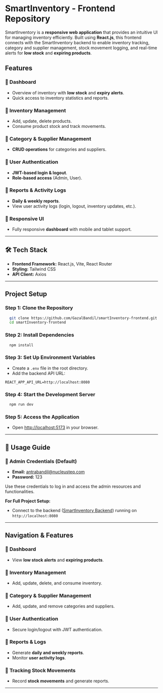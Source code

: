 # SmartInventory - Frontend Repository

SmartInventory is a **responsive web application** that provides an intuitive UI for managing inventory efficiently. Built using **React.js**, this frontend connects with the SmartInventory backend to enable inventory tracking, category and supplier management, stock movement logging, and real-time alerts for **low stock** and **expiring products**.

## Features

### 🔹 Dashboard
- Overview of inventory with **low stock** and **expiry alerts**.
- Quick access to inventory statistics and reports.

### 🔹 Inventory Management
- Add, update, delete products.
- Consume product stock and track movements.

### 🔹 Category & Supplier Management
- **CRUD operations** for categories and suppliers.

### 🔹 User Authentication
- **JWT-based login & logout**.
- **Role-based access** (Admin, User).

### 🔹 Reports & Activity Logs
- **Daily & weekly reports**.
- View user activity logs (login, logout, inventory updates, etc.).

### 🔹 Responsive UI
- Fully responsive **dashboard** with mobile and tablet support.

---

## 🛠 Tech Stack

- **Frontend Framework:** React.js, Vite, React Router 
- **Styling:** Tailwind CSS
- **API Client:** Axios

---

## Project Setup

### Step 1: Clone the Repository
```bash
  git clone https://github.com/GazalBandil/smartInventory-frontend.git
  cd smartInventory-frontend
```

### Step 2: Install Dependencies
```bash
  npm install
```

### Step 3: Set Up Environment Variables
- Create a `.env` file in the root directory.
- Add the backend API URL:
```env
REACT_APP_API_URL=http://localhost:8080
```

### Step 4: Start the Development Server
```bash
  npm run dev
```

### Step 5: Access the Application
- Open [http://localhost:5173](http://localhost:5173) in your browser.

---

## 📌 Usage Guide

### 🔹 Admin Credentials (Default)
- **Email:** antrabandil@nucleusteq.com
- **Password:** 123
  
Use these credentials to log in and access the admin resources and functionalities.

**For Full Project Setup:**
- Connect to the backend ([SmartInventory Backend](https://github.com/GazalBandil/smartInventory)) running on `http://localhost:8080`
  
---

## Navigation & Features

### 🔹 **Dashboard**
- View **low stock alerts** and **expiring products**.

### 🔹 **Inventory Management**
- Add, update, delete, and consume inventory.

### 🔹 **Category & Supplier Management**
- Add, update, and remove categories and suppliers.

### 🔹 **User Authentication**
- Secure login/logout with JWT authentication.

### 🔹 **Reports & Logs**
- Generate **daily and weekly reports**.
- Monitor **user activity logs**.

### 🔹 **Tracking Stock Movements**
- Record **stock movements** and generate reports.

---




